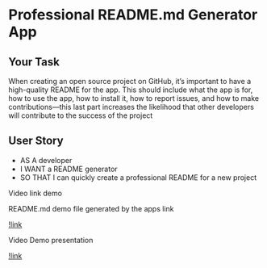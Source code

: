 # Professional README.md Generator App

## Your Task

When creating an open source project on GitHub, it’s important to have a high-quality README for the app. This should include what the app is for, how to use the app, how to install it, how to report issues, and how to make contributions&mdash;this last part increases the likelihood that other developers will contribute to the success of the project

## User Story

- AS A developer
- I WANT a README generator
- SO THAT I can quickly create a professional README for a new project

Video link demo



README.md demo file generated by the apps link

[!link](https://github.com/Bryan3D/proREADMEgenApp/tree/main/doc#readme)

Video Demo presentation

[!link](https://github.com/Bryan3D/proREADMEgenApp/blob/main/DemoVideo.mp4)
